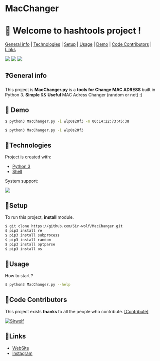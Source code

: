 # MacChanger
# 👋 **Welcome to hashtools project !**
[General info](#general-info) | [Technologies](#technologies) | [Setup](#setup) | [Usage](#usage) |  [Demo](#demo) | [Code Contributors](#CodeContributors) | [Links](#links)

![](https://img.shields.io/badge/FiveNineDark-2020-red) ![](https://camo.githubusercontent.com/8930dd7dabdc54b27273533cf1396472b2991555/68747470733a2f2f696d672e736869656c64732e696f2f62616467652f4c6963656e73652d47504c2d2d332e302d677265656e) ![](https://camo.githubusercontent.com/d063b3af2345dbbd117eaa6a618c77bd07443eee/68747470733a2f2f696d672e736869656c64732e696f2f62616467652f707974686f6e2d332d627269676874677265656e2e737667)


## ❓General info
This project is **MacChanger.py** is a **tools for Change MAC ADRESS** built in Python 3.
**Simple** &amp;&amp; **Useful** MAC Adress Changer (random or not) :)	

## 🎯 Demo
```bash
$ python3 MacChanger.py -i wlp0s20f3 -m 00:14:22:73:45:38 
```
```bash
$ python3 MacChanger.py -i wlp0s20f3 
```

## 🔬Technologies
Project is created with:
* [Python 3](https://www.python.org/download/releases/3.0/ "Python 3")
* [Shell](https://en.wikipedia.org/wiki/Bash_%28Unix_shell%29 "Shell")



System support:

![](https://external-content.duckduckgo.com/iu/?u=http%3A%2F%2Fpadre.perlide.org%2Fstatic%2Falien%2Flinux-logo.png&f=1&nofb=1) 


	
## 🔌Setup
To run this project, **install** module.

```bash
$ git clone https://github.com/Sir-wolf/MacChanger.git
$ pip3 install re
$ pip3 install subprocess
$ pip3 install random
$ pip3 install optparse
$ pip3 install os
```

## 🚀Usage
How to start ?
```bash
$ python3 MacChanger.py --help
```

## 👥Code Contributors
This project exists **thanks** to all the people who contribute. [[Contribute]](https://github.com/5-9Dark/xt32/graphs/contributors "[Contribute]")

 [![Sirwolf](https://avatars2.githubusercontent.com/u/65546179?s=60&u=16ded8a7da2647f50a01f1e1a6599fc944fcc658&v=4 "Sirwolf")](https://github.com/Sir-wolf "Sirwolf")

## 🔗Links
 * [WebSite](https://fiveninedark.com/ "WebSite")
 * [Instagram](https://instagram.com/s1rwolf "Instagram") 
